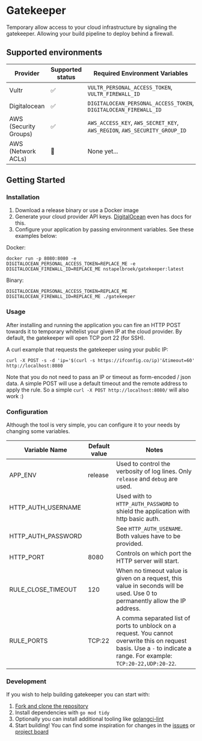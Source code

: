 # Gatekeeper

Temporary allow access to your cloud infrastructure by signaling the gatekeeper. Allowing your build pipeline to deploy behind a firewall.

## Supported environments

| Provider   | Supported status | Required Environment Variables |
|---	|---	|---    |
| Vultr | :white_check_mark: |`VULTR_PERSONAL_ACCESS_TOKEN`, `VULTR_FIREWALL_ID`|
| Digitalocean |  :white_check_mark: | `DIGITALOCEAN_PERSONAL_ACCESS_TOKEN`, `DIGITALOCEAN_FIREWALL_ID` |
| AWS (Security Groups) | :white_check_mark: | `AWS_ACCESS_KEY`, `AWS_SECRET_KEY`, `AWS_REGION`, `AWS_SECURITY_GROUP_ID` |
| AWS (Network ACLs) | :construction_worker: | None yet... |

## Getting Started

### Installation
1. Download a release binary or use a Docker image
1. Generate your cloud provider API keys. [DigitalOcean](https://www.digitalocean.com/docs/api/create-personal-access-token/) even has docs for this.
1. Configure your application by passing environment variables. See these examples below:

Docker:
```
docker run -p 8080:8080 -e DIGITALOCEAN_PERSONAL_ACCESS_TOKEN=REPLACE_ME -e DIGITALOCEAN_FIREWALL_ID=REPLACE_ME nstapelbroek/gatekeeper:latest
```

Binary:
```
DIGITALOCEAN_PERSONAL_ACCESS_TOKEN=REPLACE_ME DIGITALOCEAN_FIREWALL_ID=REPLACE_ME ./gatekeeper
```

### Usage
After installing and running the application you can fire an HTTP POST towards it to temporary whitelist your given IP at the cloud provider.
By default, the gatekeeper will open TCP port 22 (for SSH).

A curl example that requests the gatekeeper using your public IP:
```curl
curl -X POST -s -d 'ip='$(curl -s https://ifconfig.co/ip)'&timeout=60' http://localhost:8080
```

Note that you do not need to pass an IP or timeout as form-encoded / json data. A simple POST will use a default timeout
and the remote address to apply the rule. So a simple `curl -X POST http://localhost:8080/` will also work :)

  
### Configuration

Although the tool is very simple, you can configure it to your needs by changing some variables. 

| Variable Name      | Default value | Notes |
|---	             |---	        |---    |
| APP_ENV            | release      | Used to control the verbosity of log lines. Only `release` and `debug` are used. |
| HTTP_AUTH_USERNAME |              | Used with to `HTTP_AUTH_PASSWORD` to shield the application with http basic auth. |
| HTTP_AUTH_PASSWORD |              | See `HTTP_AUTH_USENAME`. Both values have to be provided.                         |
| HTTP_PORT          | 8080         | Controls on which port the HTTP server will start.                                |
| RULE_CLOSE_TIMEOUT | 120          | When no timeout value is given on a request, this value in seconds will be used. Use 0 to permanently allow the IP address. |
| RULE_PORTS         | TCP:22       | A comma separated list of ports to unblock on a request. You cannot overwrite this on request basis. Use a `-` to indicate a range. For example: `TCP:20-22,UDP:20-22`. |


### Development
If you wish to help building gatekeeper you can start with:

1. [Fork and clone the repository](https://github.com/nstapelbroek/gatekeeper/fork)
1. Install dependencies with `go mod tidy`
1. Optionally you can install additional tooling like [golangci-lint](https://github.com/golangci/golangci-lint)
1. Start building! You can find some inspiration for changes in the [issues](https://github.com/nstapelbroek/gatekeeper/issue) or [project board](https://github.com/nstapelbroek/gatekeeper/projects)
